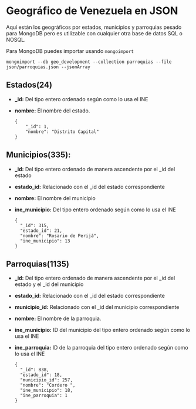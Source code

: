 Geográfico de Venezuela en JSON
===

Aquí están los geográficos por estados, municipios y parroquias pesado para MongoDB pero es utilizable con cualquier otra base de datos SQL o NOSQL.

Para MongoDB puedes importar usando `mongoimport`
```
mongoimport --db geo_development --collection parroquias --file json/parroquias.json --jsonArray
```

Estados(24)
---
- **\_id:** Del tipo entero ordenado según como lo usa el INE
- **nombre:** El nombre del estado.

  ```
  {
      "_id": 1,
      "nombre": "Distrito Capital"
  }
  ```

Municipios(335):
---
- **\_id:** Del tipo entero ordenado de manera ascendente por el \_id del estado
- **estado_id:** Relacionado con el \_id del estado correspondiente
- **nombre:** El nombre del municipio
- **ine_municipio:** Del tipo entero ordenado según como lo usa el INE

  ```
  {
  	"_id": 315,
  	"estado_id": 21,
  	"nombre": "Rosario de Perijá",
  	"ine_municipio": 13
  }
  ```

Parroquias(1135)
---
- **\_id:** Del tipo entero ordenado de manera ascendente por el \_id del estado y el \_id del municipio
- **estado_id:** Relacionado con el \_id del estado correspondiente
- **municipio_id:** Relacionado con el \_id del municipio correspondiente
- **nombre:** El nombre de la parroquia.
- **ine_municipio:** ID del municipio del tipo entero ordenado según como lo usa el INE
- **ine_parroquia:** ID de la parroquia del tipo entero ordenado según como lo usa el INE

  ```
  {
  	"_id": 838,
  	"estado_id": 18,
  	"municipio_id": 257,
  	"nombre": "Cordero ",
  	"ine_municipio": 18,
  	"ine_parroquia": 1
  }
  ```
